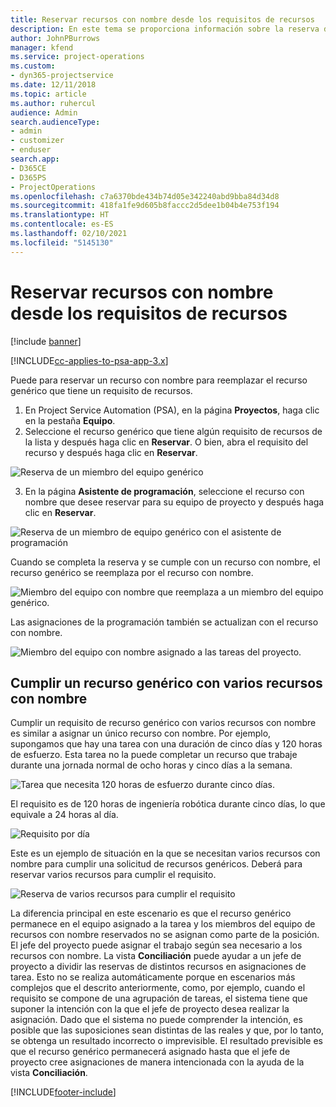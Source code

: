 ```yaml
---
title: Reservar recursos con nombre desde los requisitos de recursos
description: En este tema se proporciona información sobre la reserva de recursos con nombre para un requisito de recurso genérico.
author: JohnPBurrows
manager: kfend
ms.service: project-operations
ms.custom:
- dyn365-projectservice
ms.date: 12/11/2018
ms.topic: article
ms.author: ruhercul
audience: Admin
search.audienceType:
- admin
- customizer
- enduser
search.app:
- D365CE
- D365PS
- ProjectOperations
ms.openlocfilehash: c7a6370bde434b74d05e342240abd9bba84d34d8
ms.sourcegitcommit: 418fa1fe9d605b8faccc2d5dee1b04b4e753f194
ms.translationtype: HT
ms.contentlocale: es-ES
ms.lasthandoff: 02/10/2021
ms.locfileid: "5145130"
---
```

# <a name="book-named-resources-from-resource-requirements"></a>Reservar recursos con nombre desde los requisitos de recursos

[!include [banner](../includes/psa-now-project-operations.md)]

[!INCLUDE[cc-applies-to-psa-app-3.x](../includes/cc-applies-to-psa-app-3x.md)]

Puede para reservar un recurso con nombre para reemplazar el recurso genérico que tiene un requisito de recursos.

1. En Project Service Automation (PSA), en la página **Proyectos**, haga clic en la pestaña **Equipo**.
2. Seleccione el recurso genérico que tiene algún requisito de recursos de la lista y después haga clic en **Reservar**. O bien, abra el requisito del recurso y después haga clic en **Reservar**.


![Reserva de un miembro del equipo genérico](media/RM-how-to-14.png)


3. En la página **Asistente de programación**, seleccione el recurso con nombre que desee reservar para su equipo de proyecto y después haga clic en **Reservar**.

![Reserva de un miembro de equipo genérico con el asistente de programación](media/RM-how-to-15.png)

Cuando se completa la reserva y se cumple con un recurso con nombre, el recurso genérico se reemplaza por el recurso con nombre.

![Miembro del equipo con nombre que reemplaza a un miembro del equipo genérico.](media/RM-how-to-16.png)

Las asignaciones de la programación también se actualizan con el recurso con nombre.

![Miembro del equipo con nombre asignado a las tareas del proyecto.](media/RM-how-to-17.png)

## <a name="fulfill-a-generic-resource-with-multiple-named-resources"></a>Cumplir un recurso genérico con varios recursos con nombre
Cumplir un requisito de recurso genérico con varios recursos con nombre es similar a asignar un único recurso con nombre. Por ejemplo, supongamos que hay una tarea con una duración de cinco días y 120 horas de esfuerzo. Esta tarea no la puede completar un recurso que trabaje durante una jornada normal de ocho horas y cinco días a la semana. 

![Tarea que necesita 120 horas de esfuerzo durante cinco días.](media/RM-how-to-21.png)

El requisito es de 120 horas de ingeniería robótica durante cinco días, lo que equivale a 24 horas al día.

![Requisito por día](media/RM-how-to-22.png)

Este es un ejemplo de situación en la que se necesitan varios recursos con nombre para cumplir una solicitud de recursos genéricos. Deberá para reservar varios recursos para cumplir el requisito.

![Reserva de varios recursos para cumplir el requisito](media/RM-how-to-23.png)

La diferencia principal en este escenario es que el recurso genérico permanece en el equipo asignado a la tarea y los miembros del equipo de recursos con nombre reservados no se asignan como parte de la posición. El jefe del proyecto puede asignar el trabajo según sea necesario a los recursos con nombre. La vista **Conciliación** puede ayudar a un jefe de proyecto a dividir las reservas de distintos recursos en asignaciones de tarea. Esto no se realiza automáticamente porque en escenarios más complejos que el descrito anteriormente, como, por ejemplo, cuando el requisito se compone de una agrupación de tareas, el sistema tiene que suponer la intención con la que el jefe de proyecto desea realizar la asignación. Dado que el sistema no puede comprender la intención, es posible que las suposiciones sean distintas de las reales y que, por lo tanto, se obtenga un resultado incorrecto o imprevisible. El resultado previsible es que el recurso genérico permanecerá asignado hasta que el jefe de proyecto cree asignaciones de manera intencionada con la ayuda de la vista **Conciliación**.




[!INCLUDE[footer-include](../includes/footer-banner.md)]